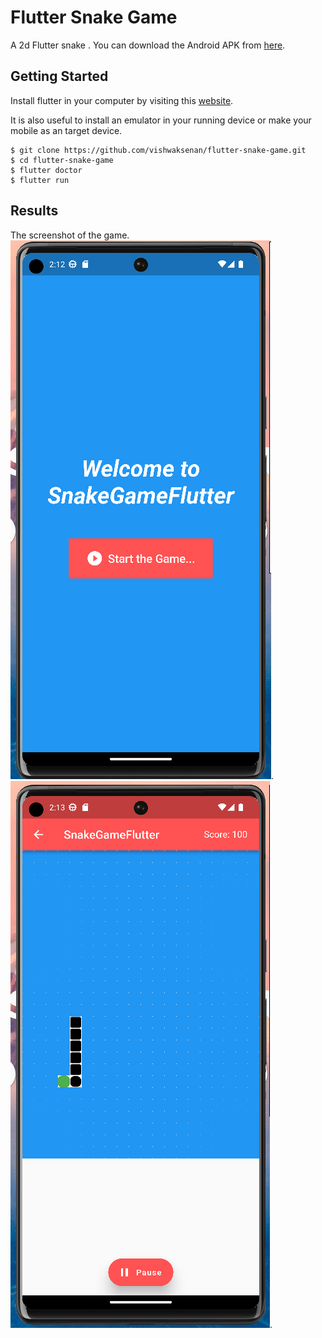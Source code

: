 # Flutter Snake Game

A 2d Flutter snake . You can download the Android APK from [here](https://drive.google.com/file/d/1J63TAw53HpUNomfc_L623l9SqkJtjbT7/view).

## Getting Started
Install flutter in your computer by visiting this [website](https://docs.flutter.dev/get-started/install). 

It is also useful to install an emulator in your running device or make your mobile as an target device.

```
$ git clone https://github.com/vishwaksenan/flutter-snake-game.git
$ cd flutter-snake-game
$ flutter doctor
$ flutter run
```

## Results
The screenshot of the game.   
![HomePage](/assets/homepage.png).   
![Game](/assets/game.png).   
